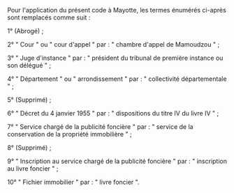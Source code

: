 Pour l'application du présent code à Mayotte, les termes énumérés ci-après sont remplacés comme suit :


1° (Abrogé) ;


2° " Cour " ou " cour d'appel " par : " chambre d'appel de Mamoudzou " ;


3° " Juge d'instance " par : " président du tribunal de première instance ou son délégué " ;


4° " Département " ou " arrondissement " par : " collectivité départementale " ;


5° (Supprimé) ;


6° " Décret du 4 janvier 1955 " par : " dispositions du titre IV du livre IV " ;


7° " Service chargé de la publicité foncière " par : " service de la conservation de la propriété immobilière " ;


8° (Supprimé) ;


9° " Inscription au service chargé de la publicité foncière " par : " inscription au livre foncier " ;


10° " Fichier immobilier " par : " livre foncier ".

